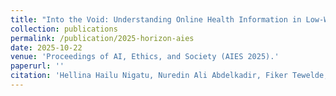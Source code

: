 ```yaml
---
title: "Into the Void: Understanding Online Health Information in Low-Web Data Languages."
collection: publications
permalink: /publication/2025-horizon-aies
date: 2025-10-22
venue: 'Proceedings of AI, Ethics, and Society (AIES 2025).'
paperurl: ''
citation: 'Hellina Hailu Nigatu, Nuredin Ali Abdelkadir, Fiker Tewelde, Stevie Chancellor, Daricia Wilkinson. (2025). &quot;Into the Void: Understanding Online Health Information in Low-Web Data Languages.&quot; <i>Proceedings of Proceedings of AI, Ethics, and Society (AIES 2025) </i>'
---
```

